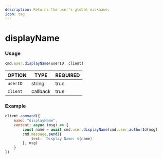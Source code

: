 ```yaml
---
description: Returns the user's global nickname.
icon: tag
---
```


# displayName

### Usage

```javascript
cmd.user.displayName(userID, client)
```

| OPTION   | TYPE     | REQUIRED |
| -------- | -------- | -------- |
| `userID` | string   | true     |
| `client` | callback | true     |

### Example

```javascript
client.command({
    name: "displayName",
    content: async (msg) => {
        const name = await cmd.user.displayName(cmd.user.authorId(msg), client)
        cmd.message.send({
            text: `Display Name: ${name}`
        }, msg)
    }
})
```
